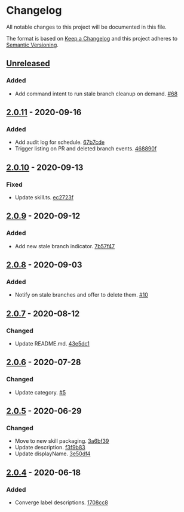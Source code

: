 # Changelog

All notable changes to this project will be documented in this file.

The format is based on [Keep a Changelog](http://keepachangelog.com/)
and this project adheres to [Semantic Versioning](http://semver.org/).

## [Unreleased](https://github.com/atomist-skills/github-branch-deletion-skill/compare/2.0.11...HEAD)

### Added

-   Add command intent to run stale branch cleanup on demand. [#68](https://github.com/atomist-skills/github-branch-deletion-skill/issues/68)

## [2.0.11](https://github.com/atomist-skills/github-branch-deletion-skill/compare/2.0.10...2.0.11) - 2020-09-16

### Added

-   Add audit log for schedule. [67b7cde](https://github.com/atomist-skills/github-branch-deletion-skill/commit/67b7cde1493eb96c31e254eabde22512b06a243c)
-   Trigger listing on PR and deleted branch events. [468890f](https://github.com/atomist-skills/github-branch-deletion-skill/commit/468890ff6db4bb36096cdbcdddc4a4c075480004)

## [2.0.10](https://github.com/atomist-skills/github-branch-deletion-skill/compare/2.0.9...2.0.10) - 2020-09-13

### Fixed

-   Update skill.ts. [ec2723f](https://github.com/atomist-skills/github-branch-deletion-skill/commit/ec2723f8b5849321b55ecabc715313a800f81270)

## [2.0.9](https://github.com/atomist-skills/github-branch-deletion-skill/compare/2.0.8...2.0.9) - 2020-09-12

### Added

-   Add new stale branch indicator. [7b57f47](https://github.com/atomist-skills/github-branch-deletion-skill/commit/7b57f47095cd9ca4425440b8d40d2dacf34644f9)

## [2.0.8](https://github.com/atomist-skills/github-branch-deletion-skill/compare/2.0.7...2.0.8) - 2020-09-03

### Added

-   Notify on stale branches and offer to delete them. [#10](https://github.com/atomist-skills/github-branch-deletion-skill/issues/10)

## [2.0.7](https://github.com/atomist-skills/github-branch-deletion-skill/compare/2.0.6...2.0.7) - 2020-08-12

### Changed

-   Update README.md. [43e5dc1](https://github.com/atomist-skills/github-branch-deletion-skill/commit/43e5dc1e2163bfb31c8d4f855a33fd237367081d)

## [2.0.6](https://github.com/atomist-skills/github-branch-deletion-skill/compare/2.0.5...2.0.6) - 2020-07-28

### Changed

-   Update category. [#5](https://github.com/atomist-skills/github-branch-deletion-skill/issues/5)

## [2.0.5](https://github.com/atomist-skills/github-branch-deletion-skill/compare/2.0.4...2.0.5) - 2020-06-29

### Changed

-   Move to new skill packaging. [3a6bf39](https://github.com/atomist-skills/github-branch-deletion-skill/commit/3a6bf39491545e341d7ea24d6fcf399b494a0c1e)
-   Update description. [f3f9b83](https://github.com/atomist-skills/github-branch-deletion-skill/commit/f3f9b83f4452fd6c2ac0d06d9d2d565331ba3204)
-   Update displayName. [3e50df4](https://github.com/atomist-skills/github-branch-deletion-skill/commit/3e50df4e88bbd3fc145e5d79ec8030598dbe15cd)

## [2.0.4](https://github.com/atomist-skills/github-branch-deletion-skill/tree/2.0.4) - 2020-06-18

### Added

-   Converge label descriptions. [1708cc8](https://github.com/atomist-skills/github-branch-deletion-skill/commit/1708cc81516df44def7a5a908b58842803c68657)
